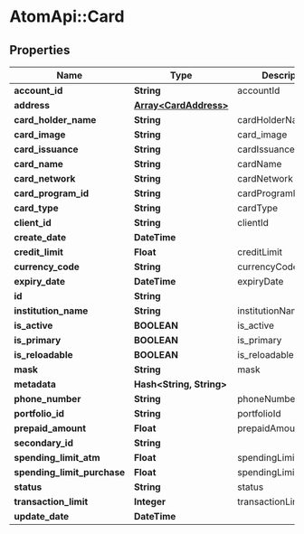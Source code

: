 # AtomApi::Card

## Properties
Name | Type | Description | Notes
------------ | ------------- | ------------- | -------------
**account_id** | **String** | accountId | [optional] 
**address** | [**Array&lt;CardAddress&gt;**](CardAddress.md) |  | [optional] 
**card_holder_name** | **String** | cardHolderName | 
**card_image** | **String** | card_image | [optional] 
**card_issuance** | **String** | cardIssuance | 
**card_name** | **String** | cardName | 
**card_network** | **String** | cardNetwork | [optional] 
**card_program_id** | **String** | cardProgramId | [optional] 
**card_type** | **String** | cardType | 
**client_id** | **String** | clientId | 
**create_date** | **DateTime** |  | [optional] 
**credit_limit** | **Float** | creditLimit | [optional] 
**currency_code** | **String** | currencyCode | 
**expiry_date** | **DateTime** | expiryDate | [optional] 
**id** | **String** |  | [optional] 
**institution_name** | **String** | institutionName | 
**is_active** | **BOOLEAN** | is_active | [optional] 
**is_primary** | **BOOLEAN** | is_primary | [optional] 
**is_reloadable** | **BOOLEAN** | is_reloadable | [optional] 
**mask** | **String** | mask | [optional] 
**metadata** | **Hash&lt;String, String&gt;** |  | [optional] 
**phone_number** | **String** | phoneNumber | [optional] 
**portfolio_id** | **String** | portfolioId | [optional] 
**prepaid_amount** | **Float** | prepaidAmount | [optional] 
**secondary_id** | **String** |  | [optional] 
**spending_limit_atm** | **Float** | spendingLimitAtm | [optional] 
**spending_limit_purchase** | **Float** | spendingLimitPurchase | [optional] 
**status** | **String** | status | [optional] 
**transaction_limit** | **Integer** | transactionLimit | [optional] 
**update_date** | **DateTime** |  | [optional] 


